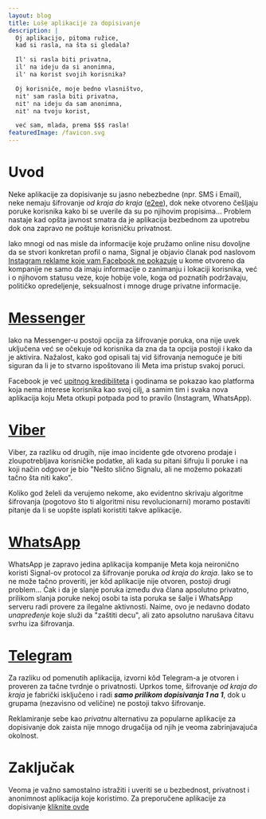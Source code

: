 ```yaml
---
layout: blog
title: Loše aplikacije za dopisivanje
description: |
  Oj aplikacijo, pitoma ružice,
  kad si rasla, na šta si gledala?

  Il' si rasla biti privatna,
  il' na ideju da si anonimna,
  il' na korist svojih korisnika?

  Oj korisniče, moje bedno vlasništvo,
  nit' sam rasla biti privatna,
  nit' na ideju da sam anonimna,
  nit' na tvoju korist,

  već sam, mlada, prema $$$ rasla!
featuredImage: /favicon.svg
---
```


# Uvod

Neke aplikacije za dopisivanje su jasno nebezbedne (npr. SMS i Email), neke nemaju šifrovanje _od kraja do kraja_ ([e2ee](https://en.wikipedia.org/wiki/End-to-end_encryption)), dok neke otvoreno češljaju poruke korisnika kako bi se uverile da su po njihovim propisima... Problem nastaje kad opšta javnost smatra da je aplikacija bezbednom za upotrebu dok ona zapravo ne poštuje korisničku privatnost.

Iako mnogi od nas misle da informacije koje pružamo online nisu dovoljne da se stvori konkretan profil o nama, Signal je objavio članak pod naslovom [Instagram reklame koje vam Facebook ne pokazuje](https://www.signal.org/blog/the-instagram-ads-you-will-never-see/) u kome otvoreno da kompanije ne samo da imaju informacije o zanimanju i lokaciji korisnika, već i o njihovom statusu veze, koje hobije vole, koga od poznatih podržavaju, političko opredeljenje, seksualnost i mnoge druge privatne informacije.

# [Messenger](https://www.messenger.com/)

Iako na Messenger-u postoji opcija za šifrovanje poruka, ona nije uvek uključena već se očekuje od korisnika da zna da ta opcija postoji i kako da je aktivira. Nažalost, kako god opisali taj vid šifrovanja nemoguće je biti siguran da li je to stvarno ispoštovano ili Meta ima pristup svakoj poruci.

Facebook je već [upitnog kredibiliteta](https://www.vice.com/en/article/n7zevd/this-is-the-data-facebook-gave-police-to-prosecute-a-teenager-for-abortion) i godinama se pokazao kao platforma koja nema interese korisnika kao svoj cilj, a samim tim i svaka nova aplikacija koju Meta otkupi potpada pod to pravilo (Instagram, WhatsApp).

# [Viber](https://www.viber.com/)

Viber, za razliku od drugih, nije imao incidente gde otvoreno prodaje i zloupotrebljava korisničke podatke, ali kada su pitani šifruju li poruke i na koji način odgovor je bio "Nešto slično Signalu, ali ne možemo pokazati tačno šta niti kako".

Koliko god želeli da verujemo nekome, ako evidentno skrivaju algoritme šifrovanja (pogotovo što ti algoritmi nisu revolucionarni) moramo postaviti pitanje da li se uopšte isplati koristiti takve aplikacije.

# [WhatsApp](https://www.whatsapp.com/)

WhatsApp je zapravo jedina aplikacija kompanije Meta koja neironično koristi Signal-ov protocol za šifrovanje poruka _od kraja do kraja_. Iako se to ne može tačno proveriti, jer kôd aplikacije nije otvoren, postoji drugi problem... Čak i da je slanje poruka između dva člana apsolutno privatno, prilikom slanja poruke nekoj osobi ta ista poruka se šalje i WhatsApp serveru radi provere za ilegalne aktivnosti. Naime, ovo je nedavno dodato _unapređenje_ koje služi da "zaštiti decu", ali zato apsolutno narušava čitavu svrhu iza šifrovanja.

# [Telegram](https://telegram.org/)

Za razliku od pomenutih aplikacija, izvorni kôd Telegram-a je otvoren i proveren za tačne tvrdnje o privatnosti. Uprkos tome, šifrovanje _od kraja do kraja_ je fabrički isključeno i radi **_samo prilikom dopisivanja 1 na 1_**, dok u grupama (nezavisno od veličine) ne postoji takvo šifrovanje.

Reklamiranje sebe kao _privatnu_ alternativu za popularne aplikacije za dopisivanje dok zaista nije mnogo drugačija od njih je veoma zabrinjavajuća okolnost.

# Zaključak

Veoma je važno samostalno istražiti i uveriti se u bezbednost, privatnost i anonimnost aplikacija koje koristimo. Za preporučene aplikacije za dopisivanje [kliknite ovde](/blog/messengers/good)
